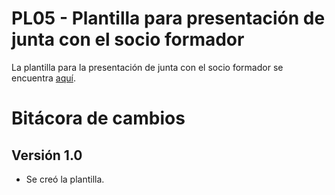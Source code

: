 # PL05 - Plantilla para presentación de junta con el socio formador

La plantilla para la presentación de junta con el socio formador se encuentra [aquí](https://docs.google.com/presentation/d/1UpumayOIoz7BcTBnlwZOP2kyojkPR_0hHg6pDlkefW0/edit?usp=sharing).

# Bitácora de cambios

## Versión 1.0
  - Se creó la plantilla.
